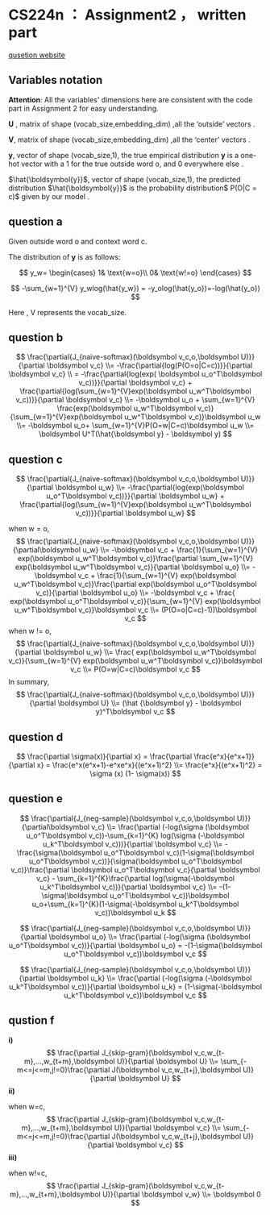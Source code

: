 # CS224n ： Assignment2  ， written part

[qusetion website](<http://web.stanford.edu/class/cs224n/assignments/a2.pdf>)

## Variables notation

**Attention**: All the variables' dimensions here are consistent with the code part in Assignment 2 for easy understanding.

**U** , matrix of shape (vocab_size,embedding_dim)  ,all the ‘outside’ vectors . 

**V**, matrix of shape (vocab_size,embedding_dim)  ,all the ‘center’ vectors .

**y**, vector of shape (vocab_size,1), the true empirical distribution **y** is a one-hot vector with a 1 for the true outside word o, and 0 everywhere else .

$\hat{\boldsymbol{y}}$, vector of shape (vocab_size,1),  the predicted distribution $\hat{\boldsymbol{y}}$  is the probability distribution$ P(O|C = c)$ given by our model .



## question a

Given outside word o and context word c.

The distribution of **y** is as follows:

$$
y_w=
\begin{cases}
1& \text{w=o}\\
0& \text{w!=o}
\end{cases}
$$

$$
-\sum_{w=1}^{V} y_wlog(\hat{y_w}) = -y_olog(\hat{y_o})=-log(\hat{y_o})
$$

Here , V represents the vocab_size.

## question b

$$
\frac{\partial{J_{naive-softmax}(\boldsymbol v_c,o,\boldsymbol	U)}}{\partial \boldsymbol  v_c} \\= 
-\frac{\partial{log(P(O=o|C=c))}}{\partial  \boldsymbol v_c}  \\ =
-\frac{\partial{log(exp( \boldsymbol u_o^T\boldsymbol v_c))}}{\partial \boldsymbol v_c} + \frac{\partial{log(\sum_{w=1}^{V}exp(\boldsymbol u_w^T\boldsymbol v_c))}}{\partial \boldsymbol v_c} \\=
-\boldsymbol u_o + \sum_{w=1}^{V} \frac{exp(\boldsymbol u_w^T\boldsymbol v_c)}{\sum_{w=1}^{V}exp(\boldsymbol u_w^T\boldsymbol v_c)}\boldsymbol u_w \\=
-\boldsymbol u_o+    \sum_{w=1}^{V}P(O=w|C=c)\boldsymbol u_w     \\=
\boldsymbol U^T(\hat{\boldsymbol y} - \boldsymbol y)
$$

## question c

$$
\frac{\partial{J_{naive-softmax}(\boldsymbol v_c,o,\boldsymbol	U)}}{\partial \boldsymbol u_w} \\=
-\frac{\partial{log(exp(\boldsymbol u_o^T\boldsymbol v_c))}}{\partial \boldsymbol u_w} + \frac{\partial{log(\sum_{w=1}^{V}exp(\boldsymbol u_w^T\boldsymbol v_c))}}{\partial \boldsymbol u_w}
$$

when w = o,
$$
\frac{\partial{J_{naive-softmax}(\boldsymbol v_c,o,\boldsymbol	U)}}{\partial\boldsymbol  u_w} \\=
-\boldsymbol v_c + \frac{1}{\sum_{w=1}^{V} exp(\boldsymbol u_w^T\boldsymbol v_c)}\frac{\partial \sum_{w=1}^{V} exp(\boldsymbol u_w^T\boldsymbol v_c)}{\partial \boldsymbol u_o} \\=
-\boldsymbol v_c +  \frac{1}{\sum_{w=1}^{V} exp(\boldsymbol u_w^T\boldsymbol v_c)}\frac{\partial  exp(\boldsymbol u_o^T\boldsymbol v_c)}{\partial \boldsymbol u_o}  \\=
-\boldsymbol v_c + \frac{ exp(\boldsymbol u_o^T\boldsymbol v_c)}{\sum_{w=1}^{V} exp(\boldsymbol u_w^T\boldsymbol v_c)}\boldsymbol v_c \\=
(P(O=o|C=c)-1))\boldsymbol v_c
$$
when w != o,
$$
\frac{\partial{J_{naive-softmax}(\boldsymbol v_c,o,\boldsymbol	U)}}{\partial \boldsymbol u_w} \\=
 \frac{ exp(\boldsymbol u_w^T\boldsymbol v_c)}{\sum_{w=1}^{V} exp(\boldsymbol u_w^T\boldsymbol v_c)}\boldsymbol v_c \\=
 P(O=w|C=c)\boldsymbol v_c
$$
In summary,
$$
\frac{\partial{J_{naive-softmax}(\boldsymbol v_c,o,\boldsymbol	U)}}{\partial \boldsymbol U} \\=
(\hat {\boldsymbol y} - \boldsymbol y)^T\boldsymbol v_c
$$

## question d

$$
\frac{\partial \sigma(x)}{\partial x} = \frac{\partial \frac{e^x}{e^x+1}}{\partial x} = \frac{e^x(e^x+1)-e^xe^x}{(e^x+1)^2} \\= \frac{e^x}{(e^x+1)^2} = \sigma (x) (1- \sigma(x))
$$

## question e

$$
\frac{\partial{J_{neg-sample}(\boldsymbol v_c,o,\boldsymbol	U)}}{\partial\boldsymbol  v_c} \\=
\frac{\partial (-log(\sigma (\boldsymbol u_o^T\boldsymbol v_c))-\sum_{k=1}^{K} log(\sigma (-\boldsymbol u_k^T\boldsymbol v_c)))}{\partial \boldsymbol v_c} \\=
-\frac{\sigma(\boldsymbol u_o^T\boldsymbol v_c)(1-\sigma(\boldsymbol u_o^T\boldsymbol v_c))}{\sigma(\boldsymbol u_o^T\boldsymbol v_c)}\frac{\partial \boldsymbol u_o^T\boldsymbol v_c}{\partial \boldsymbol v_c} - 
\sum_{k=1}^{K}\frac{\partial log(\sigma(-\boldsymbol u_k^T\boldsymbol v_c))}{\partial \boldsymbol v_c} \\=
-(1-\sigma(\boldsymbol u_o^T\boldsymbol v_c))\boldsymbol u_o+\sum_{k=1}^{K}(1-\sigma(-\boldsymbol u_k^T\boldsymbol v_c))\boldsymbol u_k
$$

$$
\frac{\partial{J_{neg-sample}(\boldsymbol v_c,o,\boldsymbol	U)}}{\partial \boldsymbol u_o} \\=
\frac{\partial (-log(\sigma (\boldsymbol u_o^T\boldsymbol v_c))}{\partial \boldsymbol u_o} = -(1-\sigma(\boldsymbol u_o^T\boldsymbol v_c))\boldsymbol v_c
$$


$$
\frac{\partial{J_{neg-sample}(\boldsymbol v_c,o,\boldsymbol	U)}}{\partial \boldsymbol u_k} \\=
\frac{\partial (-log(\sigma (-\boldsymbol u_k^T\boldsymbol v_c))}{\partial \boldsymbol u_k} = (1-\sigma(-\boldsymbol u_k^T\boldsymbol v_c))\boldsymbol v_c
$$

## qustion f

**i)**
$$
\frac{\partial J_{skip-gram}(\boldsymbol v_c,w_{t-m},...,w_{t+m},\boldsymbol U)}{\partial \boldsymbol U} \\=
\sum_{-m<=j<=m,j!=0}\frac{\partial J(\boldsymbol v_c,w_{t+j},\boldsymbol U)}{\partial \boldsymbol U}
$$
**ii)**

when w=c,
$$
\frac{\partial J_{skip-gram}(\boldsymbol v_c,w_{t-m},...,w_{t+m},\boldsymbol U)}{\partial \boldsymbol v_c} \\=
\sum_{-m<=j<=m,j!=0}\frac{\partial J(\boldsymbol v_c,w_{t+j},\boldsymbol U)}{\partial \boldsymbol v_c}
$$
**iii)**

when w!=c,
$$
\frac{\partial J_{skip-gram}(\boldsymbol v_c,w_{t-m},...,w_{t+m},\boldsymbol U)}{\partial \boldsymbol v_w} \\= \boldsymbol 0
$$


